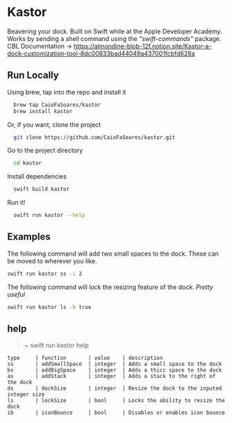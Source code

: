 
# Kastor

Beavering your dock. Built on Swift while at the Apple Developer Academy.
Works by sending a shell command using the _"swift-commands"_ package.
CBL Documentation -> https://almondine-blob-12f.notion.site/Kastor-a-dock-customization-tool-8dc00833bad44049a437001fcbfd628a


## Run Locally
Using brew, tap into the repo and install it
```bash
  brew tap CaioFaSoares/kastor
  brew install kastor
```

Or, if you want, clone the project

```bash
  git clone https://github.com/CaioFaSoares/kastor.git
```

Go to the project directory

```bash
  cd kastor
```

Install dependencies

```bash
  swift build kastor
```

Run it!

```bash
  swift run kastor --help
```


## Examples

The following command will add two small spaces to the dock. These can be moved to wherever you like.
```bash
swift run kastor ss -i 2
``` 

The following command will lock the resizing feature of the dock. _Pretty useful_
```bash
swift run kastor ls -b true
``` 


## help

> ~ swift run kastor help

```
type     | function       | value    | description
ss       | addSmallSpace  | integer  | Adds a small space to the dock
bs       | addBigSpace    | integer  | Adds a thicc space to the dock
as       | addStack       | integer  | Adds a stack to the right of the dock
ds       | dockSize       | integer  | Resize the dock to the inputed integer size
ls       | lockSize       | bool     | Locks the ability to resize the dock
ib       | iconBounce     | bool     | Disables or enables icon bounce
```

